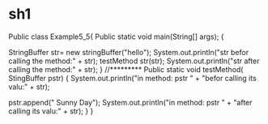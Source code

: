 # sh1
Public class Example5_5{ Public static void main(String[] args); {

StringBuffer str= new stringBuffer("hello"); System.out.println("str befor calling the method:" + str); testMethod str(str); System.out.println("str after calling the method:" + str); } //********* Public static void testMethod( StingBuffer pstr) { System.out.println("in method: pstr " + "befor calling its valu:" + str);

pstr.append(" Sunny Day"); System.out.println("in method: pstr " + "after calling its valu:" + str); } }
